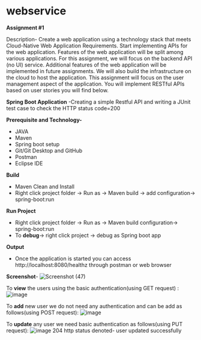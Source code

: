 # webservice
**Assignment #1**

Description-
Create a web application using a technology stack that meets Cloud-Native Web Application Requirements. Start implementing APIs for the web application. Features of the web application will be split among various applications. For this assignment, we will focus on the backend API (no UI) service. Additional features of the web application will be implemented in future assignments. We will also build the infrastructure on the cloud to host the application. This assignment will focus on the user management aspect of the application. You will implement RESTful APIs based on user stories you will find below.



**Spring Boot Application**
-Creating a simple Restful API and writing a JUnit test case to check the HTTP status code=200


**Prerequisite and Technology-** 
- JAVA
- Maven
- Spring boot setup
- Git/Git Desktop and GitHub
- Postman
- Eclipse IDE


**Build**
- Maven Clean and Install
- Right click project folder -> Run as -> Maven build -> add configuration-> spring-boot:run


**Run Project**
- Right click project folder -> Run as -> Maven build configuration-> spring-boot:run
- To **debug**-> right click project -> debug as Spring boot app

**Output**
- Once the application is started you can access http://localhost:8080/healthz through postman or web browser

**Screenshot**-
![Screenshot (47)](https://user-images.githubusercontent.com/90646523/153288772-eec38734-bd45-479a-bc3f-fd5383faf941.png)

To **view** the users using the basic authentication(using GET request) :
![image](https://user-images.githubusercontent.com/90646523/154387321-04cd296a-67ad-4d6d-867b-01a3117d8d8b.png)

To **add** new user we do not need any authentication and can be add as follows(using POST request):
![image](https://user-images.githubusercontent.com/90646523/154387558-433f2d8b-80b4-447c-889f-477cb703f7a7.png)

To **update** any user we need basic authentication as follows(using PUT request): 
![image](https://user-images.githubusercontent.com/90646523/154387774-b56308bb-db33-4458-a030-3bab81493013.png)
204 http status denoted- user updated successfully

